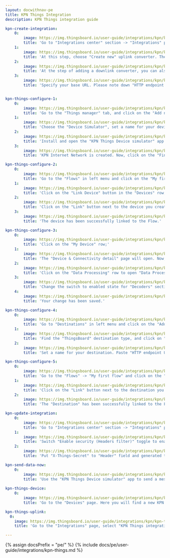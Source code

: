 ```yaml
---
layout: docwithnav-pe
title: KPN Things Integration
description: KPN Things integration guide

kpn-create-integration:
    0:
        image: https://img.thingsboard.io/user-guide/integrations/kpn/kpn-add-integration-1-pe.png
        title: 'Go to "Integrations center" section -> "Integrations" page and click "plus" button to create new integration. Select type "KPN Things". Click "Next";'
    1:
        image: https://img.thingsboard.io/user-guide/integrations/kpn/kpn-add-integration-2-pe.png
        title: 'At this step, choose "Create new" uplink converter. The new converter will contain necessary code to convert incoming data and click "Next";'
    2:
        image: https://img.thingsboard.io/user-guide/integrations/kpn/kpn-add-integration-3-pe.png
        title: 'At the step of adding a downlink converter, you can also select a previously created or create a new downlink converter. But for now, leave the "Downlink data converter" field empty. Click "Skip";'
    3:
        image: https://img.thingsboard.io/user-guide/integrations/kpn/kpn-add-integration-4-pe.png
        title: 'Specify your base URL. Please note down "HTTP endpoint URL" we will use this value later. Then, click the "Add" button. KPN Things integration is created.'


kpn-things-configure-1:
    0:
        image: https://img.thingsboard.io/user-guide/integrations/kpn/kpn-things-configure-1-pe.png
        title: 'Go to the "Things manager" tab, and click on the "Add new device";'
    1:
        image: https://img.thingsboard.io/user-guide/integrations/kpn/kpn-things-configure-2-pe.png
        title: 'Choose the "Device Simulator", set a name for your device, and click on the "Add device" button;'
    2:
        image: https://img.thingsboard.io/user-guide/integrations/kpn/kpn-things-configure-3-pe.png
        title: 'Install and open the "KPN Things Device simulator" app on your phone. Follow the instructions on your phone to scan this QR code. Then, click on the "Add Network Info" button;'
    3:
        image: https://img.thingsboard.io/user-guide/integrations/kpn/kpn-things-configure-4-pe.png
        title: 'KPN Internet Network is created. Now, click on the "Finish" button.'

kpn-things-configure-2:
    0:
        image: https://img.thingsboard.io/user-guide/integrations/kpn/kpn-things-configure-5-pe.png
        title: 'Go to the "Flows" in left menu and click on the "My first flow" row;'
    1:
        image: https://img.thingsboard.io/user-guide/integrations/kpn/kpn-things-configure-6-pe.png
        title: 'Click on the "Link Device" button in the "Devices" row;'
    2:
        image: https://img.thingsboard.io/user-guide/integrations/kpn/kpn-things-configure-7-pe.png
        title: 'Click on the "Link" button next to the device you created earlier;'
    3:
        image: https://img.thingsboard.io/user-guide/integrations/kpn/kpn-things-configure-8-pe.png
        title: 'The device has been successfully linked to the Flow.'

kpn-things-configure-3:
    0:
        image: https://img.thingsboard.io/user-guide/integrations/kpn/kpn-things-configure-9-pe.png
        title: 'Click on the "My Device" row;'
    1:
        image: https://img.thingsboard.io/user-guide/integrations/kpn/kpn-things-configure-10-pe.png
        title: 'The "Device & Connectivity detail" page will open. Now, go to the "Flows" tab, and click on "My first flow" row;'
    2:
        image: https://img.thingsboard.io/user-guide/integrations/kpn/kpn-things-configure-11-pe.png
        title: 'Click on the "Data Processing" row to open "Data Processing details" page;'
    3:
        image: https://img.thingsboard.io/user-guide/integrations/kpn/kpn-things-configure-12-pe.png
        title: 'Change the switch to enabled state for "Decoders" section;'
    4:
        image: https://img.thingsboard.io/user-guide/integrations/kpn/kpn-things-configure-13-pe.png
        title: 'Your change has been saved.'

kpn-things-configure-4:
    0:
        image: https://img.thingsboard.io/user-guide/integrations/kpn/kpn-things-configure-14-pe.png
        title: 'Go to "Destinations" in left menu and click on the "Add new Destination" button;'
    1:
        image: https://img.thingsboard.io/user-guide/integrations/kpn/kpn-things-configure-15-pe.png
        title: 'Find the "ThingsBoard" destination type, and click on "Choose ThingsBoard" button;'
    2:
        image: https://img.thingsboard.io/user-guide/integrations/kpn/kpn-things-configure-16-pe.png
        title: 'Set a name for your destination. Paste "HTTP endpoint URL" from ThingsBoard integration page to "HTTP endpoint URL" field. Now, click on the "Generate" button, and save generated value. We will use it on ThingsBoard. Finally, click on the "Add ThingsBoard Destination" button.'

kpn-things-configure-5:
    0:
        image: https://img.thingsboard.io/user-guide/integrations/kpn/kpn-things-configure-17-pe.png
        title: 'Go to the "Flows" -> "My first flow" and click on the "Link Destination" button in the "Destinations" row;'
    1:
        image: https://img.thingsboard.io/user-guide/integrations/kpn/kpn-things-configure-18-pe.png
        title: 'Click on the "Link" button next to the destination you created earlier;'
    2:
        image: https://img.thingsboard.io/user-guide/integrations/kpn/kpn-things-configure-19-pe.png
        title: 'The "Destination" has been successfully linked to the Flow.'

kpn-update-integration:
    0:
        image: https://img.thingsboard.io/user-guide/integrations/kpn/kpn-add-integration-5-pe.png
        title: 'Go to "Integrations center" section -> "Integrations" page and click on the integration you created earlier. Click on "Edit" button to enter edit mode.'
    1:
        image: https://img.thingsboard.io/user-guide/integrations/kpn/kpn-add-integration-6-pe.png
        title: 'Switch "Enable security (Headers filter)" toggle to enabled state and click "Add" button in "Headers filter" section.'
    2:
        image: https://img.thingsboard.io/user-guide/integrations/kpn/kpn-add-integration-7-pe.png
        title: 'Put "X-Things-Secret" to "Header" field and generated token to "Value" field. Finally, apply changes.'

kpn-send-data-now:
    0:
        image: https://img.thingsboard.io/user-guide/integrations/kpn/kpn-send-data-now.png
        title: 'Use the "KPN Things Device simulator" app to send a message with the data to the ThingsBoard. Click the "Send data now" button.'
    
kpn-things-device:
    0:
        image: https://img.thingsboard.io/user-guide/integrations/kpn/kpn-things-device-1-pe.png
        title: 'Go to the "Devices" page. Here you will find a new KPN Device and information about it as well as the telemetry that we sent to the device.'

kpn-things-uplink:
  0:
    image: https://img.thingsboard.io/user-guide/integrations/kpn/kpn-things-uplink-1-pe.png
    title: 'Go to the "Integrations" page, select "KPN Things integration" and navigate to the "Events" tab. There you&#39;ll see the message consumed by the KPN Things integration.'

---
```

{% assign docsPrefix = "pe/" %}
{% include docs/pe/user-guide/integrations/kpn-things.md %}